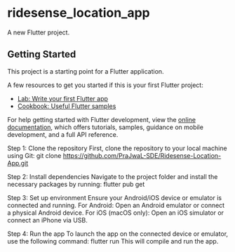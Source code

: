 # ridesense_location_app

A new Flutter project.

## Getting Started

This project is a starting point for a Flutter application.

A few resources to get you started if this is your first Flutter project:

- [Lab: Write your first Flutter app](https://docs.flutter.dev/get-started/codelab)
- [Cookbook: Useful Flutter samples](https://docs.flutter.dev/cookbook)

For help getting started with Flutter development, view the
[online documentation](https://docs.flutter.dev/), which offers tutorials,
samples, guidance on mobile development, and a full API reference.

Step 1: Clone the repository
First, clone the repository to your local machine using Git:
git clone https://github.com/PraJwaL-SDE/Ridesense-Location-App.git

Step 2: Install dependencies
Navigate to the project folder and install the necessary packages by running:
flutter pub get

Step 3: Set up environment
Ensure your Android/iOS device or emulator is connected and running.
For Android:
Open an Android emulator or connect a physical Android device.
For iOS (macOS only):
Open an iOS simulator or connect an iPhone via USB.

Step 4: Run the app
To launch the app on the connected device or emulator, use the following command:
flutter run
This will compile and run the app.

